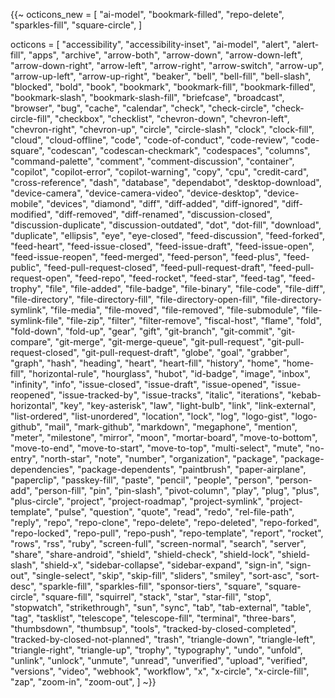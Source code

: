 {{~
  octicons_new = [ 
    "ai-model",
    "bookmark-filled",
    "repo-delete",
    "sparkles-fill",
    "square-circle",
  ]
  
  octicons = [ 
    "accessibility",
    "accessibility-inset",
    "ai-model",
    "alert",
    "alert-fill",
    "apps",
    "archive",
    "arrow-both",
    "arrow-down",
    "arrow-down-left",
    "arrow-down-right",
    "arrow-left",
    "arrow-right",
    "arrow-switch",
    "arrow-up",
    "arrow-up-left",
    "arrow-up-right",
    "beaker",
    "bell",
    "bell-fill",
    "bell-slash",
    "blocked",
    "bold",
    "book",
    "bookmark",
    "bookmark-fill",
    "bookmark-filled",
    "bookmark-slash",
    "bookmark-slash-fill",
    "briefcase",
    "broadcast",
    "browser",
    "bug",
    "cache",
    "calendar",
    "check",
    "check-circle",
    "check-circle-fill",
    "checkbox",
    "checklist",
    "chevron-down",
    "chevron-left",
    "chevron-right",
    "chevron-up",
    "circle",
    "circle-slash",
    "clock",
    "clock-fill",
    "cloud",
    "cloud-offline",
    "code",
    "code-of-conduct",
    "code-review",
    "code-square",
    "codescan",
    "codescan-checkmark",
    "codespaces",
    "columns",
    "command-palette",
    "comment",
    "comment-discussion",
    "container",
    "copilot",
    "copilot-error",
    "copilot-warning",
    "copy",
    "cpu",
    "credit-card",
    "cross-reference",
    "dash",
    "database",
    "dependabot",
    "desktop-download",
    "device-camera",
    "device-camera-video",
    "device-desktop",
    "device-mobile",
    "devices",
    "diamond",
    "diff",
    "diff-added",
    "diff-ignored",
    "diff-modified",
    "diff-removed",
    "diff-renamed",
    "discussion-closed",
    "discussion-duplicate",
    "discussion-outdated",
    "dot",
    "dot-fill",
    "download",
    "duplicate",
    "ellipsis",
    "eye",
    "eye-closed",
    "feed-discussion",
    "feed-forked",
    "feed-heart",
    "feed-issue-closed",
    "feed-issue-draft",
    "feed-issue-open",
    "feed-issue-reopen",
    "feed-merged",
    "feed-person",
    "feed-plus",
    "feed-public",
    "feed-pull-request-closed",
    "feed-pull-request-draft",
    "feed-pull-request-open",
    "feed-repo",
    "feed-rocket",
    "feed-star",
    "feed-tag",
    "feed-trophy",
    "file",
    "file-added",
    "file-badge",
    "file-binary",
    "file-code",
    "file-diff",
    "file-directory",
    "file-directory-fill",
    "file-directory-open-fill",
    "file-directory-symlink",
    "file-media",
    "file-moved",
    "file-removed",
    "file-submodule",
    "file-symlink-file",
    "file-zip",
    "filter",
    "filter-remove",
    "fiscal-host",
    "flame",
    "fold",
    "fold-down",
    "fold-up",
    "gear",
    "gift",
    "git-branch",
    "git-commit",
    "git-compare",
    "git-merge",
    "git-merge-queue",
    "git-pull-request",
    "git-pull-request-closed",
    "git-pull-request-draft",
    "globe",
    "goal",
    "grabber",
    "graph",
    "hash",
    "heading",
    "heart",
    "heart-fill",
    "history",
    "home",
    "home-fill",
    "horizontal-rule",
    "hourglass",
    "hubot",
    "id-badge",
    "image",
    "inbox",
    "infinity",
    "info",
    "issue-closed",
    "issue-draft",
    "issue-opened",
    "issue-reopened",
    "issue-tracked-by",
    "issue-tracks",
    "italic",
    "iterations",
    "kebab-horizontal",
    "key",
    "key-asterisk",
    "law",
    "light-bulb",
    "link",
    "link-external",
    "list-ordered",
    "list-unordered",
    "location",
    "lock",
    "log",
    "logo-gist",
    "logo-github",
    "mail",
    "mark-github",
    "markdown",
    "megaphone",
    "mention",
    "meter",
    "milestone",
    "mirror",
    "moon",
    "mortar-board",
    "move-to-bottom",
    "move-to-end",
    "move-to-start",
    "move-to-top",
    "multi-select",
    "mute",
    "no-entry",
    "north-star",
    "note",
    "number",
    "organization",
    "package",
    "package-dependencies",
    "package-dependents",
    "paintbrush",
    "paper-airplane",
    "paperclip",
    "passkey-fill",
    "paste",
    "pencil",
    "people",
    "person",
    "person-add",
    "person-fill",
    "pin",
    "pin-slash",
    "pivot-column",
    "play",
    "plug",
    "plus",
    "plus-circle",
    "project",
    "project-roadmap",
    "project-symlink",
    "project-template",
    "pulse",
    "question",
    "quote",
    "read",
    "redo",
    "rel-file-path",
    "reply",
    "repo",
    "repo-clone",
    "repo-delete",
    "repo-deleted",
    "repo-forked",
    "repo-locked",
    "repo-pull",
    "repo-push",
    "repo-template",
    "report",
    "rocket",
    "rows",
    "rss",
    "ruby",
    "screen-full",
    "screen-normal",
    "search",
    "server",
    "share",
    "share-android",
    "shield",
    "shield-check",
    "shield-lock",
    "shield-slash",
    "shield-x",
    "sidebar-collapse",
    "sidebar-expand",
    "sign-in",
    "sign-out",
    "single-select",
    "skip",
    "skip-fill",
    "sliders",
    "smiley",
    "sort-asc",
    "sort-desc",
    "sparkle-fill",
    "sparkles-fill",
    "sponsor-tiers",
    "square",
    "square-circle",
    "square-fill",
    "squirrel",
    "stack",
    "star",
    "star-fill",
    "stop",
    "stopwatch",
    "strikethrough",
    "sun",
    "sync",
    "tab",
    "tab-external",
    "table",
    "tag",
    "tasklist",
    "telescope",
    "telescope-fill",
    "terminal",
    "three-bars",
    "thumbsdown",
    "thumbsup",
    "tools",
    "tracked-by-closed-completed",
    "tracked-by-closed-not-planned",
    "trash",
    "triangle-down",
    "triangle-left",
    "triangle-right",
    "triangle-up",
    "trophy",
    "typography",
    "undo",
    "unfold",
    "unlink",
    "unlock",
    "unmute",
    "unread",
    "unverified",
    "upload",
    "verified",
    "versions",
    "video",
    "webhook",
    "workflow",
    "x",
    "x-circle",
    "x-circle-fill",
    "zap",
    "zoom-in",
    "zoom-out",
  ] 
~}}